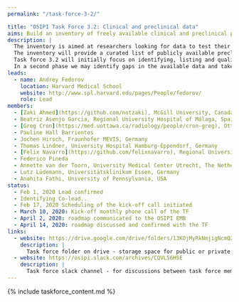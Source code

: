 ```yaml
---
permalink: "/task-force-3-2/"

title: "OSIPI Task Force 3.2: Clinical and preclinical data"
aims: Build an inventory of freely available clinical and preclinical perfusion MRI data.
description: |
  The inventory is aimed at researchers looking for data to test their perfusion analysis methods, and at data owners who want to share data for secondary research. 
  The inventory will provide a curated list of publicly available preclinical and clinical perfusion datasets that can be used to test algorithms in real-world conditions for robustness, reproducibility and practicality. 
  Task force 3.2 will initially focus on identifying, listing and qualifying existing datasets. 
  In a second phase we may identify gaps in the available data and take actions to fill them.
leads:
  - name: Andrey Fedorov
    location: Harvard Medical School
    website: http://www.spl.harvard.edu/pages/People/fedorov/
    role: Lead
members:
  - [Zaki Ahmed](https://github.com/notzaki), McGill University, Canada
  - Beatriz Asenjo Garcia, Regional University Hospital of Málaga, Spain
  - [Greg Cron](https://med.uottawa.ca/radiology/people/cron-greg), Ottawa Hospital Research Institute, Canada
  - Pauline Hall Barrientos
  - Jochen Hirsch, Fraunhofer MEVIS, Germany
  - Thomas Lindner, University Hospital Hamburg-Eppendorf, Germany
  - [Felix Navarro](https://github.com/felixnavarro), Regional University Hospital of Málaga, Spain
  - Federico Pineda
  - Annette van der Toorn, University Medical Center Utrecht, The Netherlands
  - Lutz Lüdemann, Universitätsklinikum Essen, Germany
  - Anahita Fathi, University of Pennsylvania, USA
status:
  - Feb 1, 2020 Lead confirmed
  - Identifying Co-lead..
  - Feb 17, 2020 Scheduling of the kick-off call initiated
  - March 10, 2020: Kick-off monthly phone call of the TF
  - April 2, 2020: roadmap communicated to the OSIPI EMB
  - April 14, 2020: roadmap discussed and confirmed with the TF
links:
  - website: https://drive.google.com/drive/folders/13KOjMyRkNmjigNcmQ2LHMYIzCTr2cN-S
    description: |
      Task force folder on drive - storage space for public or private documents developed by the task force.
  - website: https://osipi.slack.com/archives/CQVL56H5E
    description: |
      Task force slack channel - for discussions between task force members.
---
```


{% include taskforce_content.md %}
<!--- Please include your task force contents below, free formatting -->
